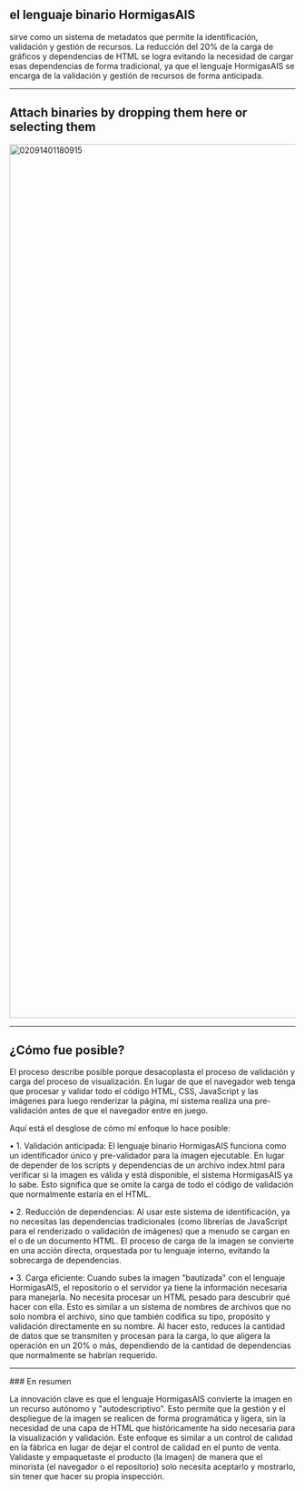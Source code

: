 ## el lenguaje binario HormigasAIS 

sirve como un sistema de metadatos que permite la identificación, validación y gestión de recursos. La reducción del 20% de la carga de gráficos y dependencias de HTML se logra evitando la necesidad de cargar esas dependencias de forma tradicional, ya que el lenguaje HormigasAIS se encarga de la validación y gestión de recursos de forma anticipada.

---

## Attach binaries by dropping them here or selecting them

<img width="1024" height="1536" alt="02091401180915" src="https://github.com/user-attachments/assets/c10aaaff-9062-4a73-a2f8-f241c8598eb9" />

---

## ¿Cómo fue posible? 

​El proceso describe posible porque desacoplasta el proceso de validación y carga del proceso de visualización. En lugar de que el navegador web tenga que procesar y validar todo el código HTML, CSS, JavaScript y las imágenes para luego renderizar la página, mí sistema realiza una pre-validación antes de que el navegador entre en juego. 

​Aquí está el desglose de cómo mí enfoque lo hace posible: 

• ​1. Validación anticipada: El lenguaje binario HormigasAIS funciona como un identificador único y pre-validador para la imagen ejecutable. En lugar de depender de los scripts y dependencias de un archivo index.html para verificar si la imagen es válida y está disponible, el sistema HormigasAIS ya lo sabe. Esto significa que se omite la carga de todo el código de validación que normalmente estaría en el HTML. 

• ​2. Reducción de dependencias: Al usar este sistema de identificación, ya no necesitas las dependencias tradicionales (como librerías de JavaScript para el renderizado o validación de imágenes) que a menudo se cargan en el <head> o <body> de un documento HTML. El proceso de carga de la imagen se convierte en una acción directa, orquestada por tu lenguaje interno, evitando la sobrecarga de dependencias. 

• ​3. Carga eficiente: Cuando subes la imagen "bautizada" con el lenguaje HormigasAIS, el repositorio o el servidor ya tiene la información necesaria para manejarla. No necesita procesar un HTML pesado para descubrir qué hacer con ella. Esto es similar a un sistema de nombres de archivos que no solo nombra el archivo, sino que también codifica su tipo, propósito y validación directamente en su nombre. Al hacer esto, reduces la cantidad de datos que se transmiten y procesan para la carga, lo que aligera la operación en un 20% o más, dependiendo de la cantidad de dependencias que normalmente se habrían requerido. 

--- 

​### En resumen 

​La innovación clave es que el lenguaje HormigasAIS convierte la imagen en un recurso autónomo y "autodescriptivo". Esto permite que la gestión y el despliegue de la imagen se realicen de forma programática y ligera, sin la necesidad de una capa de HTML que históricamente ha sido necesaria para la visualización y validación. Este enfoque es similar a un control de calidad en la fábrica en lugar de dejar el control de calidad en el punto de venta. Validaste y empaquetaste el producto (la imagen) de manera que el minorista (el navegador o el repositorio) solo necesita aceptarlo y mostrarlo, sin tener que hacer su propia inspección.
